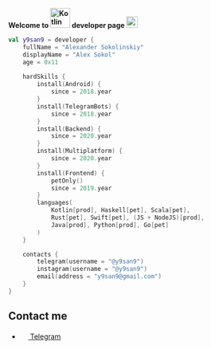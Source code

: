 **Welcome to <img alt="Kotlin" src="https://img.shields.io/badge/Kotlin-orange?logo=kotlin&logoColor=white&style=flat-square" width="40px"/> developer page <img src="https://user-images.githubusercontent.com/5679180/79618120-0daffb80-80be-11ea-819e-d2b0fa904d07.gif" width="23px">**

```kotlin
val y9san9 = developer {
    fullName = "Alexander Sokolinskiy"
    displayName = "Alex Sokol"
    age = 0x11
    
    hardSkills {
        install(Android) {
            since = 2018.year
        }
        install(TelegramBots) {
            since = 2018.year
        }
        install(Backend) {
            since = 2020.year
        }
        install(Multiplatform) {
            since = 2020.year
        }
        install(Frontend) {
            petOnly()
            since = 2019.year
        }
        languages(
            Kotlin[prod], Haskell[pet], Scala[pet], 
            Rust[pet], Swift[pet], (JS + NodeJS)[prod], 
            Java[prod], Python[prod], Go[pet]
        )
    }

    contacts {
        telegram(username = "@y9san9")
        instagram(username = "@y9san9")
        email(address = "y9san9@gmail.com")
    }
}
```

## Contact me
- <a href="https://t.me/y9san9"><img src="https://upload.wikimedia.org/wikipedia/commons/thumb/8/82/Telegram_logo.svg/768px-Telegram_logo.svg.png" width=16 height=16 /> Telegram</a>
